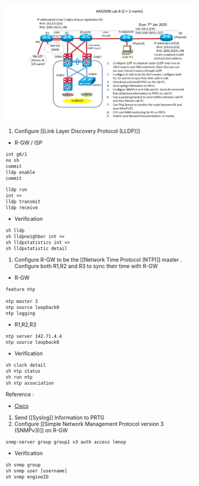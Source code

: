 ![Pasted image 20241217105935.png](../../images/Pasted%20image%2020241217105935.png)

1. Configure [[Link Layer Discovery Protocol (LLDP)]]

- R-GW / ISP
```
int g0/1
no sh
commit
lldp enable
commit
```

```
lldp run
int <>
lldp transmit
lldp receive
```
- Verification
```
sh lldp
sh lldpneighbor int <>
sh lldpstatistics int <>
sh lldpstatistic detail
```
1. Configure R-GW to be the [[Network Time Protocol (NTP)]] master . Configure both R1,R2 and R3 to sync their time with R-GW
- R-GW
```
feature ntp

ntp master 3
ntp source loopback0
ntp logging
```

- R1,R2,R3
```
ntp server 142.71.4.4
ntp source loopback0
```

- Verification
```
sh clock detail
sh ntp status
sh run ntp
sh ntp association
```

Reference :
- [Cisco ](https://www.cisco.com/c/en/us/td/docs/switches/datacenter/nexus5500/sw/system_management/7x/b_5500_System_Mgmt_Config_7x/configuring_ntp.pdf)

1. Send [[Syslog]] Information to PRTG
2. Configure [[Simple Network Management Protocol version 3 (SNMPv3)]] on R-GW
```
snmp-server group group1 v3 auth access lmnop

```


- Verification 
```
sh snmp group
sh snmp user [username]
sh snmp engineID
```